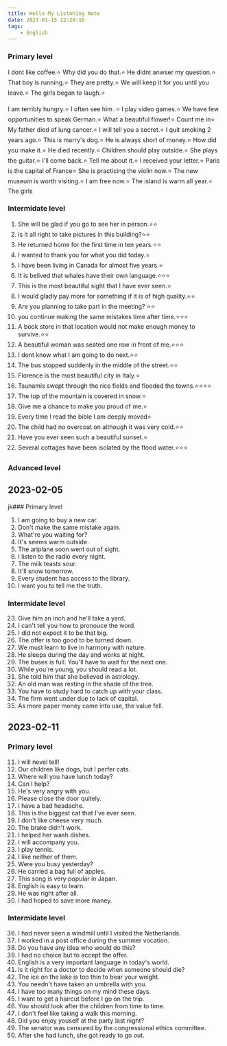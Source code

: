 ```yaml
---
title: Hello My Listening Note
date: 2023-01-15 12:20:16
tags:
	- English
---
```


### Primary level

I dont like coffee.⭐️
Why did you do that.⭐️
He didnt anwser my question.⭐️
That boy is running.⭐️
They are pretty.⭐️
We will keep it for you until you leave.⭐️
The girls began to laugh.⭐️

<!-- more  -->

I am terribly hungry.⭐️
I often see him .⭐️
I play video games.⭐️
We have few opportunities to speak German.⭐️
What a beautiful flower!⭐️
Count me in⭐️
My father died of lung cancer.⭐️
I will tell you a secret.⭐️
I quit smoking 2 years ago.⭐️
This is marry's dog.⭐️
He is always short of money.⭐️
How did you make it.⭐️
He died recently.⭐️
Children should play outside.⭐️
She plays the guitar.⭐️
I'll come back.⭐️
Tell me about it.⭐️
I received your letter.⭐️
Paris is the capital of France⭐️
She is practicing the violin now.⭐️
The new museum is worth visiting.⭐️
I am free now.⭐️
The island is warm all year.⭐️
The girls

### Intermidate level

1. She will be glad if you go to see her in person.⭐️⭐️
2. is it all right to take pictures in this building?⭐️⭐️
3. He returned home for the first time in ten years.⭐️⭐️
4. I wanted to thank you for what you did today.⭐️
5. I have been living in Canada for almost five years.⭐️
6. It is belived that whales have their own language.⭐️⭐️⭐️
7. This is the most beautiful sight that I have ever seen.⭐️
8. I would gladly pay more for something if it is of high quality.⭐️⭐️
9. Are you planning to take part in the meeting? ⭐️⭐️
10. you continue making the same mistakes time after time.⭐️⭐️⭐️
11. A book store in that location would not make enough money to survive.⭐️⭐️
12. A beautiful woman was seated one row in front of me.⭐️⭐️⭐️
13. I dont know what I am going to do next.⭐️⭐️
14. The bus stopped suddenly in the middle of the street.⭐️⭐️
15. Florence is the most beautiful city in Italy.⭐️
16. Tsunamis swept through the rice fields and flooded the towns.⭐️⭐️⭐️⭐️
17. The top of the mountain is covered in snow.⭐️
18. Give me a chance to make you proud of me.⭐️
19. Every time I read the bible I am deeply moved⭐️
20. The child had no overcoat on although it was very cold.⭐️⭐️
21. Have you ever seen such a beautiful sunset.⭐️
22. Several cottages have been isolated by the flood water.⭐️⭐️⭐️

### Advanced level

## 2023-02-05

jk### Primary level

1. I am going to buy a new car.
2. Don't make the same mistake again.
3. What're you waiting for?
4. It's seems warm outside.
5. The ariplane soon went out of sight.
6. I listen to the radio every night.
7. The milk teasts sour.
8. It'll snow tomorrow.
9. Every student has access to the library.
10. I want you to tell me the truth.

### Intermidate level

23. Give him an inch and he'll take a yard.
24. I can't tell you how to pronouce the word.
25. I did not expect it to be that big.
26. The offer is too good to be turned down.
27. We must learn to live in harmony with nature.
28. He sleeps during the day and works at night.
29. The buses is full. You'll have to wait for the next one.
30. While you're young, you should read a lot.
31. She told him that she believed in astrology.
32. An old man was resting in the shade of the tree.
33. You have to study hard to catch up with your class.
34. The firm went under due to lack of capital.
35. As more paper money came into use, the value fell.

## 2023-02-11

### Primary level

11. I will nevel tell!
12. Our children like dogs, but I perfer cats.
13. Where will you have lunch today?
14. Can I help?
15. He's very angry with you.
16. Please close the door quitely.
17. I have a bad headache.
18. This is the biggest cat that I've ever seen.
19. I don't like cheese very much.
20. The brake didn't work.
21. I helped her wash dishes.
22. I will accompany you.
23. I play tennis.
24. I like neither of them.
25. Were you busy yesterday?
26. He carried a bag full of apples.
27. This song is very popular in Japan.
28. English is easy to learn.
29. He was right after all.
30. I had hoped to save more maney.

### Intermidate level

36. I had never seen a windmill until I visited the Netherlands.
37. I worked in a post office during the summer vocation.
38. Do you have any idea who would do this?
39. I had no choice but to accept the offer.
40. English is a very important language in today's world.
41. Is it right for a doctor to decide when someone should die?
42. The ice on the lake is too thin to bear your weight.
43. You needn't have taken an umbrella with you.
44. I have too many things on my mind these days.
45. I want to get a haircut before I go on the trip.
46. You should look after the children from time to time.
47. I don't feel like taking a walk this morning.
48. Did you enjoy youself at the party last night?
49. The senator was censured by the congressional ethics committee.
50. After she had lunch, she got ready to go out.

